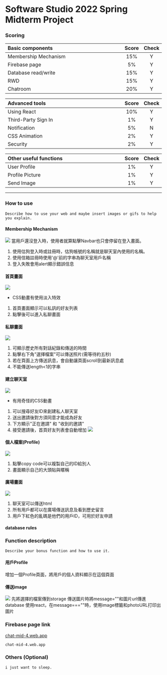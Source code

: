 # Software Studio 2022 Spring Midterm Project

### Scoring

| **Basic components**                             | **Score** | **Check** |
| :----------------------------------------------- | :-------: | :-------: |
| Membership Mechanism                             | 15%       | Y         |
| Firebase page                                    | 5%        | Y         |
| Database read/write                              | 15%       | Y         |
| RWD                                              | 15%       | Y         |
| Chatroom                                         | 20%       | Y         |

| **Advanced tools**                               | **Score** | **Check** |
| :----------------------------------------------- | :-------: | :-------: |
| Using React                                      | 10%       | Y         |
| Third-Party Sign In                              | 1%        | Y         |
| Notification                                     | 5%        | N         |
| CSS Animation                                    | 2%        | Y         |
| Security                                         | 2%        | Y         |

| **Other useful functions**                         | **Score** | **Check** |
| :----------------------------------------------- | :-------: | :-------: |
| User Profile                                  | 1%     | Y         |
| Profile Picture                                 | 1%     | Y         |
| Send Image                                  | 1%     | Y         |

---

### How to use 

    Describe how to use your web and maybe insert images or gifs to help you explain.
    
#### Membership Mechanism
![](https://i.imgur.com/nMM3fMn.png)
當用戶還沒登入時，使用者就算點擊Navbar也只會停留在登入畫面。
1. 使用估狗登入時或註冊時，估狗帳號的名稱就是聊天室內使用的名稱。
2. 使用信箱註冊時使用'@'前的字串為聊天室用戶名稱
3. 登入失敗會用alert顯示錯誤信息

#### 首頁畫面
![](https://i.imgur.com/gCCRGcK.jpg)
* CSS動畫有使用淡入特效
1. 首頁畫面顯示可以私訊的好友列表
2. 點擊後可以進入私聊畫面
#### 私聊畫面
![](https://i.imgur.com/oyQbsXy.jpg)
1. 可顯示歷史所有對話紀錄和傳送的時間
2. 點擊右下角"選擇檔案"可以傳送照片(需等待約五秒)
3. 若在頁面上方傳送訊息，會自動讓頁面scroll到最新訊息處
4. 不能傳送length<1的字串
#### 建立聊天室
![](https://i.imgur.com/bZgoaHO.png)
* 有用奇怪的CSS動畫
1. 可以搜尋好友ID來創建私人聊天室
2. 送出邀請後對方須同意才能成為好友
3. 下方顯示"正在邀請" 和 "收到的邀請"
4. 接受邀請後，首頁好友列表會自動增加
![](https://i.imgur.com/XgH4jKF.jpg)

#### 個人檔案(Profile)
![](https://i.imgur.com/1Pl6SAN.jpg)
1. 點擊copy code可以複製自己的ID給別人
2. 畫面顯示自己的大頭貼與暱稱

#### 廣場畫面
![](https://i.imgur.com/eh6GBq4.jpg)
1. 聊天室可以傳送html
2. 所有用戶都可以在廣場傳送訊息及看到歷史留言
3. 用戶下紅色的亂碼是他們的用戶ID，可用於好友申請

#### database rules




### Function description

    Describe your bonus function and how to use it.
#### 用戶Profile
增加一個Profile頁面，將用戶的個人資料顯示在這個頁面

#### 傳送image
![](https://i.imgur.com/j3n9F8a.png)
先將選擇的檔案傳到storage
傳送圖片時將message=""和圖片url傳進database
使用react，在message===""時，使用image標籤和photoURL打印出圖片
    

### Firebase page link
[chat-mid-4.web.app](https://chat-mid-4.web.app)

    chat-mid-4.web.app

### Others (Optional)

    i just want to sleep.
    
    
    
    

<style>
table th{
    width: 100%;
}
</style>